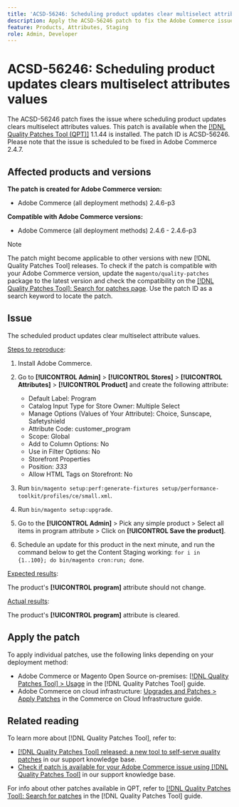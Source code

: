 ```yaml
---
title: 'ACSD-56246: Scheduling product updates clear multiselect attribute values'
description: Apply the ACSD-56246 patch to fix the Adobe Commerce issue where scheduling product updates clear multiselect attribute values.
feature: Products, Attributes, Staging 
role: Admin, Developer
---
```

# ACSD-56246: Scheduling product updates clears multiselect attributes values

The ACSD-56246 patch fixes the issue where scheduling product updates clears multiselect attributes values. This patch is available when the [[!DNL Quality Patches Tool (QPT)]](/help/announcements/adobe-commerce-announcements/magento-quality-patches-released-new-tool-to-self-serve-quality-patches.md) 1.1.44 is installed. The patch ID is ACSD-56246. Please note that the issue is scheduled to be fixed in Adobe Commerce 2.4.7.

## Affected products and versions

**The patch is created for Adobe Commerce version:**

* Adobe Commerce (all deployment methods)  2.4.6-p3

**Compatible with Adobe Commerce versions:**

* Adobe Commerce (all deployment methods) 2.4.6 - 2.4.6-p3

>[!NOTE]
>
>The patch might become applicable to other versions with new [!DNL Quality Patches Tool] releases. To check if the patch is compatible with your Adobe Commerce version, update the `magento/quality-patches` package to the latest version and check the compatibility on the [[!DNL Quality Patches Tool]: Search for patches page](https://experienceleague.adobe.com/tools/commerce-quality-patches/index.html). Use the patch ID as a search keyword to locate the patch.

## Issue

The scheduled product updates clear multiselect attribute values.

<u>Steps to reproduce</u>:

1. Install Adobe Commerce.
1. Go to **[!UICONTROL Admin]** > **[!UICONTROL Stores]** > **[!UICONTROL Attributes]** > **[!UICONTROL Product]** and create the following attribute:

    * Default Label: Program
    * Catalog Input Type for Store Owner: Multiple Select
    * Manage Options (Values of Your Attribute): Choice, Sunscape, Safetyshield
    * Attribute Code: customer_program
    * Scope: Global
    * Add to Column Options: No
    * Use in Filter Options: No
    * Storefront Properties
    * Position: *333*
    * Allow HTML Tags on Storefront: No
  
1. Run
`bin/magento setup:perf:generate-fixtures setup/performance-toolkit/profiles/ce/small.xml`. 
1. Run
`bin/magento setup:upgrade`.
1. Go to the **[!UICONTROL Admin]** > Pick any simple product > Select all items in program attribute > Click on **[!UICONTROL Save the product]**.
1. Schedule an update for this product in the next minute, and run the command below to get the Content Staging working:
`for i in {1..100}; do bin/magento cron:run; done`.

<u>Expected results</u>:

The product's **[!UICONTROL program]** attribute should not change.

<u>Actual results</u>:

The product's **[!UICONTROL program]** attribute is cleared.
 
## Apply the patch

To apply individual patches, use the following links depending on your deployment method:

* Adobe Commerce or Magento Open Source on-premises: [[!DNL Quality Patches Tool] > Usage](https://experienceleague.adobe.com/docs/commerce-operations/tools/quality-patches-tool/usage.html) in the [!DNL Quality Patches Tool] guide.
* Adobe Commerce on cloud infrastructure: [Upgrades and Patches > Apply Patches](https://experienceleague.adobe.com/docs/commerce-cloud-service/user-guide/develop/upgrade/apply-patches.html) in the Commerce on Cloud Infrastructure guide.

## Related reading

To learn more about [!DNL Quality Patches Tool], refer to:

* [[!DNL Quality Patches Tool] released: a new tool to self-serve quality patches](/help/announcements/adobe-commerce-announcements/magento-quality-patches-released-new-tool-to-self-serve-quality-patches.md) in our support knowledge base.
* [Check if patch is available for your Adobe Commerce issue using [!DNL Quality Patches Tool]](/help/support-tools/patches-available-in-qpt-tool/check-patch-for-magento-issue-with-magento-quality-patches.md) in our support knowledge base.

For info about other patches available in QPT, refer to [[!DNL Quality Patches Tool]: Search for patches](https://experienceleague.adobe.com/tools/commerce-quality-patches/index.html) in the [!DNL Quality Patches Tool] guide.